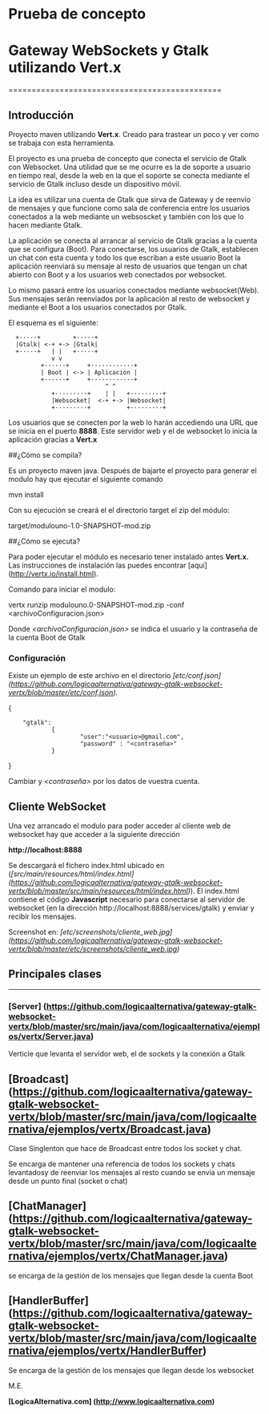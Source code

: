 ﻿# Prueba de concepto

# Gateway WebSockets y Gtalk utilizando Vert.x
==============================================

## Introducción
Proyecto maven utilizando **Vert.x**. Creado para trastear un poco y ver 
como se trabaja con esta herramienta.

El proyecto es una prueba de concepto que conecta el servicio de Gtalk 
con Websocket. Una utilidad que se me ocurre es la de soporte a usuario 
en tiempo real, desde la web en la que el soporte se conecta mediante 
el servicio de Gtalk incluso desde un dispositivo móvil.

La idea es utilizar una cuenta de Gtalk que sirva de Gateway y de 
reenvío de mensajes y que funcione como sala de conferencia entre los 
usuarios conectados a la web mediante un websoscket y también con los 
que lo hacen mediante Gtalk.

La aplicación se conecta al arrancar al servicio de Gtalk gracias a la 
cuenta que se configura (Boot). Para conectarse, los usuarios de Gtalk, 
establecen  un chat con esta cuenta y todo los que escriban a este 
usuario Boot la aplicación reenviará su mensaje al resto de usuarios 
que tengan un chat abierto con Boot y a los usuarios web conectados por 
websocket. 

Lo mismo pasará entre los usuarios conectados mediante websocket(Web). 
Sus mensajes serán reenviados por la aplicación  al resto de websocket 
y mediante el Boot a los usuarios conectados por Gtalk.

El esquema es el siguiente:

```
  +·····+         +·····+
  |Gtalk| <-+ +-> |Gtalk|
  +·····+   | |   +·····+
            v v
         +······+     +············+    
         | Boot | <-> | Aplicación |
         +······+     +············+    
                           ^ ^
            +·········+    | |   +·········+
            |Websocket|  <-+ +-> |Websocket| 
            +·········+          +·········+             
```
Los usuarios que se conecten por la web lo harán accediendo una URL que 
se inicia en el puerto **8888**. Este servidor web y el de websocket lo 
inicia la aplicación gracias a **Vert.x**

##¿Cómo se compila?

Es un proyecto maven java. Después de bajarte el proyecto para generar 
el modulo hay que ejecutar el siguiente comando

 mvn install

Con su ejecución se creará el el directorio target el zip del módulo:

 target/modulouno-1.0-SNAPSHOT-mod.zip

##¿Cómo se ejecuta?

Para poder ejecutar el módulo es necesario tener instalado antes 
**Vert.x.** Las instrucciones de instalación las puedes encontrar 
[aquí] (http://vertx.io/install.html).

Comando para iniciar el modulo:

 vertx runzip modulouno.0-SNAPSHOT-mod.zip -conf <archivoConfiguracion.json>

Donde *<archivoConfiguracion.json>* se indica el usuario y la 
contraseña de la cuenta Boot de Gtalk

### Configuración
Existe un ejemplo de este archivo en el directorio *[etc/conf.json] 
(https://github.com/logicaalternativa/gateway-gtalk-websocket-vertx/blob/master/etc/conf.json)*. 

{

        "gtalk": 
                {
                        "user":"<usuario>@gmail.com",
                        "password" : "<contraseña>" 
                }

}

Cambiar *<usuario>* y *<contraseña>* por los datos de vuestra cuenta.

## Cliente WebSocket

Una vez arrancado el modulo para poder acceder al cliente web de 
websocket hay que acceder a la siguiente dirección

 **http://localhost:8888**

Se descargará el fichero index.html ubicado 
en (*[src/main/resources/html/index.html] (https://github.com/logicaalternativa/gateway-gtalk-websocket-vertx/blob/master/src/main/resources/html/index.html)*). El index.html contiene el 
código **Javascript** necesario para conectarse al servidor de 
websocket (en la dirección http://localhost:8888/services/gtalk) y 
enviar y recibir los mensajes.

Screenshot en: *[etc/screenshots/cliente_web.jpg] (https://github.com/logicaalternativa/gateway-gtalk-websocket-vertx/blob/master/etc/screenshots/cliente_web.jpg)*

## Principales clases
---------------------

### [Server] (https://github.com/logicaalternativa/gateway-gtalk-websocket-vertx/blob/master/src/main/java/com/logicaalternativa/ejemplos/vertx/Server.java)
Verticle que levanta el servidor web, el de sockets y la conexión a 
Gtalk

## [Broadcast] (https://github.com/logicaalternativa/gateway-gtalk-websocket-vertx/blob/master/src/main/java/com/logicaalternativa/ejemplos/vertx/Broadcast.java)
Clase Singlenton que hace de Broadcast entre todos los socket y chat.

Se encarga de mantener una referencia de todos los sockets y chats 
levantadosy de reenviar los mensajes al resto cuando se envía un 
mensaje desde un punto final (socket o chat)

## [ChatManager] (https://github.com/logicaalternativa/gateway-gtalk-websocket-vertx/blob/master/src/main/java/com/logicaalternativa/ejemplos/vertx/ChatManager.java)
se encarga de la gestión de los mensajes que llegan desde la cuenta Boot

## [HandlerBuffer] (https://github.com/logicaalternativa/gateway-gtalk-websocket-vertx/blob/master/src/main/java/com/logicaalternativa/ejemplos/vertx/HandlerBuffer)
Se encarga de la gestión de los mensajes que llegan desde los websocket

M.E.

**[LogicaAlternativa.com] (http://www.logicaalternativa.com)**


